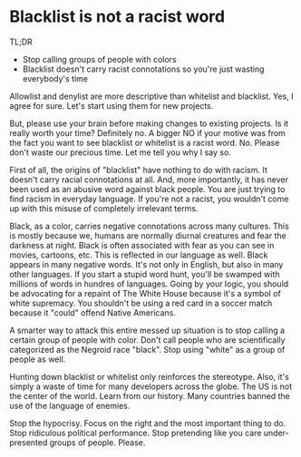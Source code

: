 # Blacklist is not a racist word

TL;DR
- Stop calling groups of people with colors
- Blacklist doesn't carry racist connotations so you're just wasting everybody's time

Allowlist and denylist are more descriptive than whitelist and blacklist. Yes, I agree for sure. Let's start using them for new projects.

But, please use your brain before making changes to existing projects. Is it really worth your time? Definitely no. A bigger NO if your motive was from the fact you want to see blacklist or whitelist is a racist word. No. Please don't waste our precious time. Let me tell you why I say so.

First of all, the origins of "blacklist" have nothing to do with racism. It doesn't carry racial connotations at all. And, more importantly, it has never been used as an abusive word against black people. You are just trying to find racism in everyday language. If you're not a racist, you wouldn't come up with this misuse of completely irrelevant terms.

Black, as a color, carries negative connotations across many cultures. This is mostly because we, humans are normally diurnal creatures and fear the darkness at night. Black is often associated with fear as you can see in movies, cartoons, etc. This is reflected in our language as well. Black appears in many negative words. It's not only in English, but also in many other languages. If you start a stupid word hunt, you'll be swamped with millions of words in hundres of languages. Going by your logic, you should be advocating for a repaint of The White House because it's a symbol of white supremacy. You shouldn't be using a red card in a soccer match because it "could" offend Native Americans.

A smarter way to attack this entire messed up situation is to stop calling a certain group of people with color. Don't call people who are scientifically categorized as the Negroid race "black". Stop using "white" as a group of people as well.

Hunting down blacklist or whitelist only reinforces the stereotype. Also, it's simply a waste of time for many developers across the globe. The US is not the center of the world. Learn from our history. Many countries banned the use of the language of enemies.

Stop the hypocrisy. Focus on the right and the most important thing to do. Stop ridiculous political performance. Stop pretending like you care under-presented groups of people. Please.
